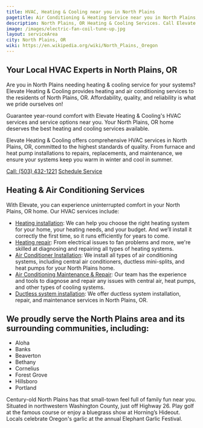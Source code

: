 ```yaml
---
title: HVAC, Heating & Cooling near you in North Plains
pagetitle: Air Conditioning & Heating Service near you in North Plains, OR
description: North Plains, OR Heating & Cooling Services. Call Elevate Heating & Cooling today to schedule your service.
image: /images/electric-fan-coil-tune-up.jpg
layout: serviceArea
city: North Plains, OR
wiki: https://en.wikipedia.org/wiki/North_Plains,_Oregon
---
```


## Your Local HVAC Experts in North Plains, OR

Are you in North Plains needing heating & cooling service for your systems? Elevate Heating & Cooling provides heating and air conditioning services to the residents of North Plains, OR. Affordability, quality, and reliability is what we pride ourselves on!

Guarantee year-round comfort with Elevate Heating & Cooling's HVAC services and service options near you. Your North Plains, OR home deserves the best heating and cooling services available.

Elevate Heating & Cooling offers comprehensive HVAC services in North Plains, OR, committed to the highest standards of quality. From furnace and heat pump installations to repairs, replacements, and maintenance, we ensure your systems keep you warm in winter and cool in summer.

<a class="btn margin-inline-end-16" data-type="accent" href="tel:5034321221">Call: (503) 432-1221</a>
<a class="btn margin-block-start-16" data-type="secondary" href="https://book.elevateheating.com/web-schedule-a-service-form">Schedule Service</a>

## Heating & Air Conditioning Services

With Elevate, you can experience uninterrupted comfort in your North Plains, OR home. Our HVAC services include:

- [Heating installation](../../heating-installation/): We can help you choose the right heating system for your home, your heating needs, and your budget. And we’ll install it correctly the first time, so it runs efficiently for years to come.
- [Heating repair](../../heating-repair/): From electrical issues to fan problems and more, we're skilled at diagnosing and repairing all types of heating systems.
- [Air Conditioner Installation](../../ac-installation/): We install all types of air conditioning systems, including central air conditioners, ductless mini-splits, and heat pumps for your North Plains home.
- [Air Conditioning Maintenance & Repair](../../ac-repair-and-maintenance/): Our team has the experience and tools to diagnose and repair any issues with central air, heat pumps, and other types of cooling systems.
- [Ductless system installation](../../ductless-mini-split-installations/): We offer ductless system installation, repair, and maintenance services in North Plains, OR.

## We proudly serve the North Plains area and its surrounding communities, including:

- Aloha
- Banks
- Beaverton
- Bethany
- Cornelius
- Forest Grove
- Hillsboro
- Portland

Century-old North Plains has that small-town feel full of family fun near you. Situated in northwestern Washington County, just off Highway 26. Play golf at the famous course or enjoy a bluegrass show at Horning’s Hideout. Locals celebrate Oregon's garlic at the annual Elephant Garlic Festival.